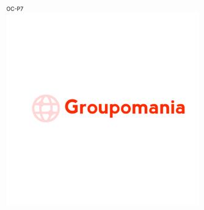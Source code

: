 OC-P7
<img src="https://github.com/Gwenishere/OC-P7/blob/main/frontend/src/assets/images/icon-left-font.svg">